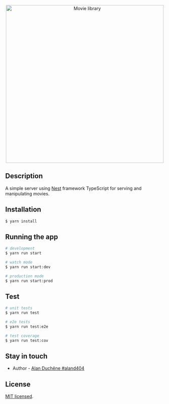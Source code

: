 <p align="center">
  <a href="https://sitechecker.pro/wp-content/uploads/2022/09/1-general-it-movie-banner.jpg" target="blank"><img src="https://sitechecker.pro/wp-content/uploads/2022/09/1-general-it-movie-banner.jpg" width="500" alt="Movie library" /></a>
</p>

## Description

A simple server using [Nest](https://nestjs.com/) framework TypeScript for serving and manipulating movies.

## Installation

```bash
$ yarn install
```

## Running the app

```bash
# development
$ yarn run start

# watch mode
$ yarn run start:dev

# production mode
$ yarn run start:prod
```

## Test

```bash
# unit tests
$ yarn run test

# e2e tests
$ yarn run test:e2e

# test coverage
$ yarn run test:cov
```

## Stay in touch

- Author - [Alan Duchêne #aland404](https://github.com/aland404?tab=repositories)

## License

[MIT licensed](LICENSE).
